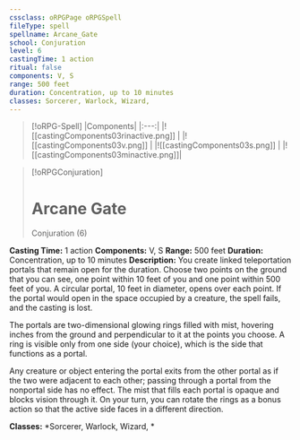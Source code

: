 ```yaml
---
cssclass: oRPGPage oRPGSpell
fileType: spell
spellname: Arcane_Gate
school: Conjuration
level: 6
castingTime: 1 action
ritual: false
components: V, S
range: 500 feet
duration: Concentration, up to 10 minutes
classes: Sorcerer, Warlock, Wizard,
---
```

> [!oRPG-Spell]
> |Components|
> |:---:|
> |![[castingComponents03rinactive.png]] |
> |![[castingComponents03v.png]] |
> |![[castingComponents03s.png]] |
> |![[castingComponents03minactive.png]]|

> [!oRPGConjuration]
>#  Arcane Gate
> Conjuration  (6)

**Casting Time:** 1 action
**Components:** V, S
**Range:** 500 feet
**Duration:**  Concentration, up to 10 minutes
**Description:**
You create linked teleportation portals that remain open for the duration. Choose two points on the ground that you can see, one point within 10 feet of you and one point within 500 feet of you. A circular portal, 10 feet in diameter, opens over each point. If the portal would open in the space occupied by a creature, the spell fails, and the casting is lost.



 The portals are two-dimensional glowing rings filled with mist, hovering inches from the ground and perpendicular to it at the points you choose. A ring is visible only from one side (your choice), which is the side that functions as a portal.



 Any creature or object entering the portal exits from the other portal as if the two were adjacent to each other; passing through a portal from the nonportal side has no effect. The mist that fills each portal is opaque and blocks vision through it. On your turn, you can rotate the rings as a bonus action so that the active side faces in a different direction.



**Classes:**  *Sorcerer, Warlock, Wizard, *



